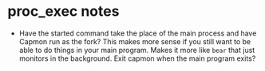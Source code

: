 # proc_exec notes

- Have the started command take the place of the main process and have Capmon
  run as the fork? This makes more sense if you still want to be able to do
  things in your main program. Makes it more like `bear` that just monitors in
  the background. Exit capmon when the main program exits?
